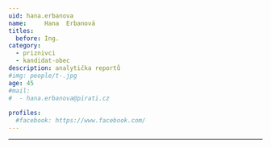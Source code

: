 ```yaml
---
uid: hana.erbanova
name:     Hana	Erbanová
titles:
  before: Ing.
category:
  - priznivci
  - kandidat-obec
description: analytička reportů
#img: people/t-.jpg
age: 45
#mail:
#  - hana.erbanova@pirati.cz
 
profiles:
  #facebook: https://www.facebook.com/
---
```


---